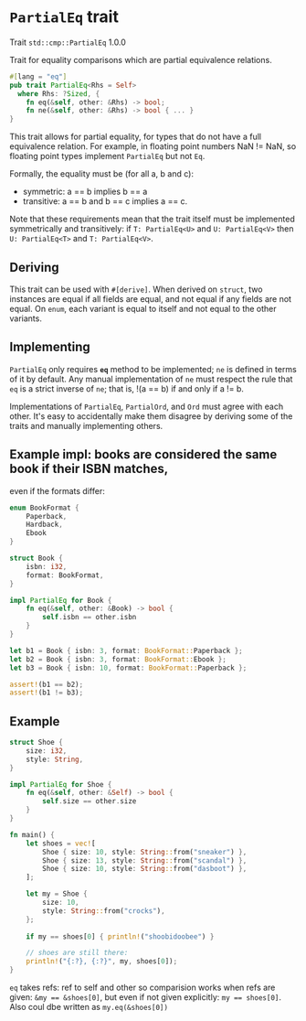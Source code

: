 # `PartialEq` trait

Trait `std::cmp::PartialEq` 1.0.0

Trait for equality comparisons which are partial equivalence relations.


```rust
#[lang = "eq"]
pub trait PartialEq<Rhs = Self>
  where Rhs: ?Sized, {
    fn eq(&self, other: &Rhs) -> bool;
    fn ne(&self, other: &Rhs) -> bool { ... }
}
```

This trait allows for partial equality, for types that do not have a full 
equivalence relation. For example, in floating point numbers NaN != NaN, so 
floating point types implement `PartialEq` but not `Eq`.

Formally, the equality must be (for all a, b and c):
- symmetric: a == b implies b == a
- transitive: a == b and b == c implies a == c.

Note that these requirements mean that the trait itself
must be implemented symmetrically and transitively:
  if `T: PartialEq<U>` and `U: PartialEq<V>`
then `U: PartialEq<T>` and `T: PartialEq<V>`.


## Deriving
This trait can be used with `#[derive]`. When derived on `struct`, two instances 
are equal if all fields are equal, and not equal if any fields are not equal. 
On `enum`, each variant is equal to itself and not equal to the other variants.

## Implementing
`PartialEq` only requires __`eq`__ method to be implemented;
`ne` is defined in terms of it by default.
Any manual implementation of `ne` must respect the rule that
`eq` is a strict inverse of `ne`; that is, !(a == b) if and only if a != b.

Implementations of `PartialEq`, `PartialOrd`, and `Ord` must agree with each 
other. It's easy to accidentally make them disagree by deriving some of the 
traits and manually implementing others.


## Example impl: books are considered the same book if their ISBN matches, 
even if the formats differ:

```rust
enum BookFormat {
    Paperback,
    Hardback,
    Ebook
}

struct Book {
    isbn: i32,
    format: BookFormat,
}

impl PartialEq for Book {
    fn eq(&self, other: &Book) -> bool {
        self.isbn == other.isbn
    }
}

let b1 = Book { isbn: 3, format: BookFormat::Paperback };
let b2 = Book { isbn: 3, format: BookFormat::Ebook };
let b3 = Book { isbn: 10, format: BookFormat::Paperback };

assert!(b1 == b2);
assert!(b1 != b3);
```


## Example
```rust
struct Shoe {
    size: i32,
    style: String,
}

impl PartialEq for Shoe {
    fn eq(&self, other: &Self) -> bool {
        self.size == other.size
    }
}

fn main() {
    let shoes = vec![
        Shoe { size: 10, style: String::from("sneaker") },
        Shoe { size: 13, style: String::from("scandal") },
        Shoe { size: 10, style: String::from("dasboot") },
    ];

    let my = Shoe { 
        size: 10, 
        style: String::from("crocks"),
    };
    
    if my == shoes[0] { println!("shoobidoobee") }

    // shoes are still there:
    println!("{:?}, {:?}", my, shoes[0]);
}
```
`eq` takes refs: ref to self and other so comparision works
when refs are given: `&my == &shoes[0]`, but even if not given explicitly:
`my == shoes[0]`. Also coul dbe written as `my.eq(&shoes[0])`

